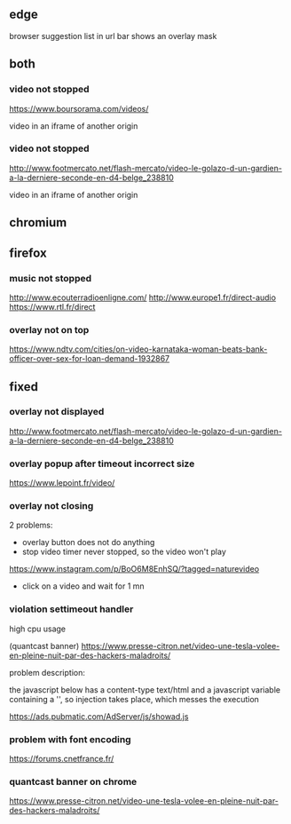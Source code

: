 
## edge

browser suggestion list in url bar shows an overlay mask

## both

### video not stopped

https://www.boursorama.com/videos/

video in an iframe of another origin

### video not stopped

http://www.footmercato.net/flash-mercato/video-le-golazo-d-un-gardien-a-la-derniere-seconde-en-d4-belge_238810

video in an iframe of another origin



## chromium


## firefox


### music not stopped

http://www.ecouterradioenligne.com/
http://www.europe1.fr/direct-audio
https://www.rtl.fr/direct

### overlay not on top

https://www.ndtv.com/cities/on-video-karnataka-woman-beats-bank-officer-over-sex-for-loan-demand-1932867




## fixed

### overlay not displayed

http://www.footmercato.net/flash-mercato/video-le-golazo-d-un-gardien-a-la-derniere-seconde-en-d4-belge_238810

### overlay popup after timeout incorrect size

https://www.lepoint.fr/video/

### overlay not closing

2 problems:
- overlay button does not do anything
- stop video timer never stopped, so the video won't play

https://www.instagram.com/p/BoO6M8EnhSQ/?tagged=naturevideo

+ click on a video and wait for 1 mn


### violation settimeout handler

high cpu usage

(quantcast banner)
https://www.presse-citron.net/video-une-tesla-volee-en-pleine-nuit-par-des-hackers-maladroits/

problem description:

the javascript below has a content-type text/html and a javascript variable containing a '<head>', so injection takes place, which messes the execution

https://ads.pubmatic.com/AdServer/js/showad.js


### problem with font encoding

https://forums.cnetfrance.fr/


### quantcast banner on chrome

https://www.presse-citron.net/video-une-tesla-volee-en-pleine-nuit-par-des-hackers-maladroits/
